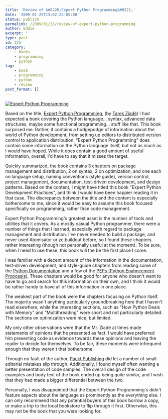 ```yaml
---
title: 'Review of &#8220;Expert Python Programming&#8221;'
date: '2009-01-25T13:02:24-05:00'
status: publish
permalink: /2009/01/25/review-of-expert-python-programming
author: Eddie
excerpt: ''
type: post
id: 225
category:
    - books
    - programming
    - python
tag:
    - book
    - programming
    - python
    - review
post_format: []
---
```

[![Expert Python Programming](../../../../uploads/2009/01/expertpythonprogramming.jpg "Expert Python Programming")](http://www.packtpub.com/expert-python-programming/book)

Based on the title, [Expert Python Programming](http://www.packtpub.com/expert-python-programming/book), (by [Tarek Ziadé](http://tarekziade.wordpress.com/)) I had expected a book covering the Python language... syntax, advanced data structures, maybe some functional programming... stuff like that. This book surprised me. Rather, it contains a hodgepodge of information about the world of Python development, from setting up editors to distributed version control to application distribution. "Expert Python Programming" does contain some information on the Python language itself, but not as much as I would have hoped. While it does contain a good amount of useful information, overall, I'd have to say that it misses the target.

Quickly summarized, the book contains 3 chapters on package management and distribution, 2 on syntax, 2 on optimization, and one each on language setup, naming conventions (style guide), version control, project management, documentation, test-driven development, and design patterns. Based on the content, I might have titled this book "Expert Python Development Practices", and think I would have been happier reading it in that case. The discrepancy between the title and the content is especially bothersome to me, since it would be easy to assume this book focused specifically on programming, rather than code management.

Expert Python Programming's greatest asset is the number of tools and utilities that it covers. As a mostly casual Python programmer, there were a number of things that I learned, especially with regard to package management and distribution. I've never needed to build a package, and never used Atomisator or zc.buildout before, so I found these chapters rather interesting (though not personally useful at the moment). To be sure, when I need to use these, this book will the be the first place I come.

I was familiar with a decent amount of the information in the documentation, test-driven development, and style-guide chapters from reading some of the [Python Documentation](http://www.python.org/doc/) and a few of the [PEPs (Python Enahncement Proposals)](http://www.python.org/dev/peps/). These chapters would be good for anyone who doesn't want to have to go and search for this information on their own, and I think it would be rather handy to have all of this information in one place.

The weakest part of the book were the chapters focusing on Python itself. The majority wasn't anything particularly groundbreaking here that I haven't read elsewhere, while the interesting sections, such as "How Python Deals with Memory" and "Multithreading" were short and not particularly detailed. The sections on optimization were nice, but limited.

My only other observations were that the Mr. Ziadé at times made statements of opinions that he presented as fact. I would have preferred him presenting code as evidence towards these opinions and leaving the reader to decide for themselves. To be fair, these moments were infrequent enough that they weren't that bothersome.

Through no fault of the author, [Packt Publishing](http://www.packtpub.com/) did let a number of small editorial mistakes slip through. Additionally, I found myself often wanting a better presentation of code samples. The overall design of the code examples and body text of the book ended up being quite similar, and I wish that they had made a bigger differential between the two.

Personally, I was disappointed that the Expert Python Programming's didn't feature aspects about the language as prominently as the everything else. I can only recommend that any potential buyers of this book borrow a copy, or make a trip to the local bookstore to flip through it first. Otherwise, this may not be the book that you were looking for.